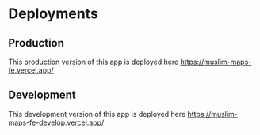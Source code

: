 # Deployments

## Production

This production version of this app is deployed here https://muslim-maps-fe.vercel.app/

## Development

This development version of this app is deployed here https://muslim-maps-fe-develop.vercel.app/
